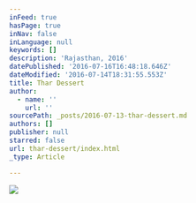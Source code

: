 ```yaml
---
inFeed: true
hasPage: true
inNav: false
inLanguage: null
keywords: []
description: 'Rajasthan, 2016'
datePublished: '2016-07-16T16:48:18.646Z'
dateModified: '2016-07-14T18:31:55.553Z'
title: Thar Dessert
author:
  - name: ''
    url: ''
sourcePath: _posts/2016-07-13-thar-dessert.md
authors: []
publisher: null
starred: false
url: thar-dessert/index.html
_type: Article

---
```

![](https://imgflo.herokuapp.com/graph/vahj1ThiexotieMo/a6a67e42b91372b8ec3d24c07a594df6/croprotate.jpg?cropheight=2978&cropwidth=5100&degrees=0&input=https%3A%2F%2Fthe-grid-user-content.s3-us-west-2.amazonaws.com%2F88a09e46-715a-4db5-8249-0682c5afc931.jpg&x=0&y=0)